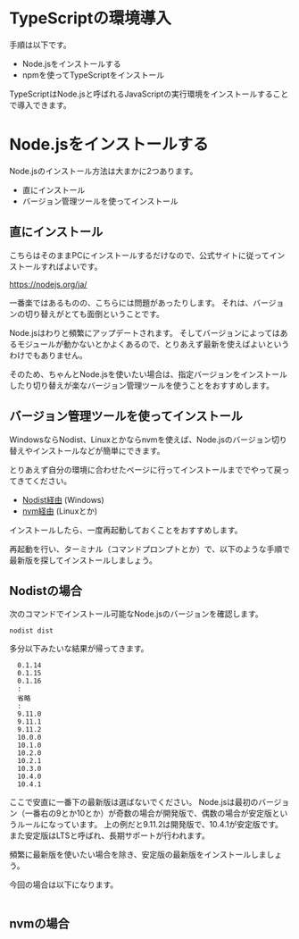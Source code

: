 # TypeScriptの環境導入

手順は以下です。

* Node.jsをインストールする
* npmを使ってTypeScriptをインストール

TypeScriptはNode.jsと呼ばれるJavaScriptの実行環境をインストールすることで導入できます。

# Node.jsをインストールする

Node.jsのインストール方法は大まかに2つあります。

* 直にインストール
* バージョン管理ツールを使ってインストール

## 直にインストール

こちらはそのままPCにインストールするだけなので、公式サイトに従ってインストールすればよいです。

https://nodejs.org/ja/

一番楽ではあるものの、こちらには問題があったりします。
それは、バージョンの切り替えがとても面倒ということです。

Node.jsはわりと頻繁にアップデートされます。
そしてバージョンによってはあるモジュールが動かないとかよくあるので、とりあえず最新を使えばよいというわけでもありません。

そのため、ちゃんとNode.jsを使いたい場合は、指定バージョンをインストールしたり切り替えが楽なバージョン管理ツールを使うことをおすすめします。

## バージョン管理ツールを使ってインストール

WindowsならNodist、Linuxとかならnvmを使えば、Node.jsのバージョン切り替えやインストールなどが簡単にできます。

とりあえず自分の環境に合わせたページに行ってインストールまででやって戻ってきてください。

* [Nodist経由](../../../Node.js/Nodist.md) (Windows)
* [nvm経由](../../../Node.js/nvm.md) (Linuxとか)

インストールしたら、一度再起動しておくことをおすすめします。

再起動を行い、ターミナル（コマンドプロンプトとか）で、以下のような手順で最新版を探してインストールしましょう。

## Nodistの場合

次のコマンドでインストール可能なNode.jsのバージョンを確認します。

```
nodist dist
```

多分以下みたいな結果が帰ってきます。

```
  0.1.14
  0.1.15
  0.1.16
  :
  省略
  :
  9.11.0
  9.11.1
  9.11.2
  10.0.0
  10.1.0
  10.2.0
  10.2.1
  10.3.0
  10.4.0
  10.4.1
```

ここで安直に一番下の最新版は選ばないでください。
Node.jsは最初のバージョン（一番右の9とか10とか）が奇数の場合が開発版で、偶数の場合が安定版というルールになっています。
上の例だと9.11.2は開発版で、10.4.1が安定版です。
また安定版はLTSと呼ばれ、長期サポートが行われます。

頻繁に最新版を使いたい場合を除き、安定版の最新版をインストールしましょう。

今回の場合は以下になります。

```
```


## nvmの場合




